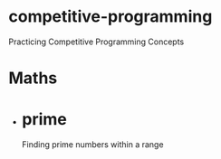# competitive-programming
Practicing Competitive Programming Concepts 

# Maths
 - # prime
    Finding prime numbers within a range

